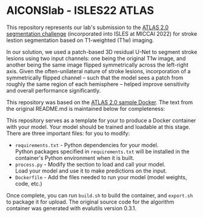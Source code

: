 # AICONSlab - ISLES22 ATLAS

This repository represents our lab's submission to the [ATLAS 2.0 segmentation challenge](https://atlas.grand-challenge.org/) (incorporated into ISLES at MICCAI 2022) for stroke lestion segmentation based on T1-weighted (T1w) imaging.

In our solution, we used a patch-based 3D residual U-Net to segment stroke lesions using two input channels: one being the original T1w image, and another being the same image flipped symmetrically across the left-right axis. Given the often-unilateral nature of stroke lesions, incorporation of a symmetrically flipped channel – such that the model sees a patch from roughly the same region of each hemisphere – helped improve sensitivity and overall performance significantly.

This repository was based on the [ATLAS 2.0 sample Docker](https://github.com/npnl/atlas_sample_docker). The text from the original README.md is maintained below for completeness:

This repository serves as a template for your to produce a Docker container with your model.
Your model should be trained and loadable at this stage.  
There are three important files: for you to modify:
- `requirements.txt` - Python dependencies for your model.  
  Python packages specified in `requirements.txt` will be installed in the container's Python environment when it is built.
- `process.py` - Modify the section to load and call your model.  
  Load your model and use it to make predictions on the input.
- `Dockerfile` - Add the files needed to run your model (model weights, code, etc.)

Once complete, you can run `build.sh` to build the container, and `export.sh` to package it for upload.
The original source code for the algorithm container was generated with evalutils version 0.3.1.
